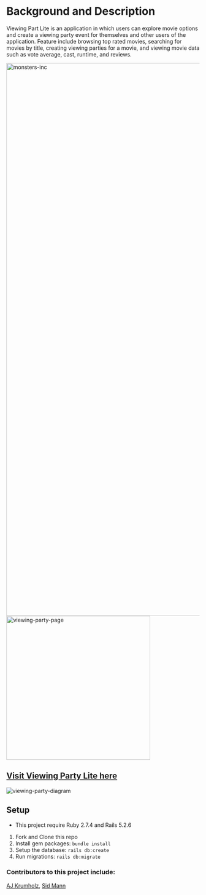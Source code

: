 # Background and Description
Viewing Part Lite is an application in which users can explore movie options and create a viewing party event for themselves and other users of the application. Feature include browsing top rated movies, searching for movies by title, creating viewing parties for a movie, and viewing movie data such as vote average, cast, runtime, and reviews.

<img width="1440" alt="monsters-inc" src="https://user-images.githubusercontent.com/99758586/195881975-3c39c353-b8da-4665-8f6b-3f7e25b5eef4.png">

<img width="375" alt="viewing-party-page" src="https://user-images.githubusercontent.com/99758586/195881599-e01a1d99-76cd-487e-af1f-39b1848b12b3.png">



## [Visit Viewing Party Lite here](https://whispering-bastion-33817.herokuapp.com)
![viewing-party-diagram](https://user-images.githubusercontent.com/99758586/195879536-b5dd7b7a-ee38-4468-af75-e282c1268a59.png)

## Setup
* This project require Ruby 2.7.4 and Rails 5.2.6
1. Fork and Clone this repo
2. Install gem packages: `bundle install`
3. Setup the database: `rails db:create`
4. Run migrations: `rails db:migrate`

### Contributors to this project include:
[AJ Krumholz](https://github.com/ajkrumholz), [Sid Mann](https://github.com/sjmann2)
